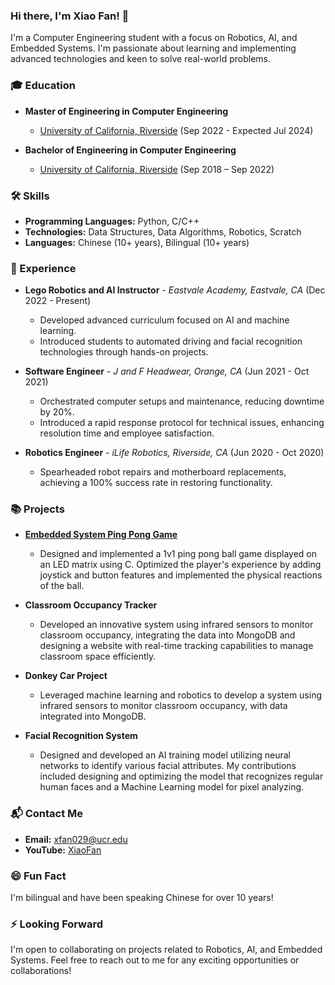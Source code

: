 ### Hi there, I'm Xiao Fan! 👋

I'm a Computer Engineering student with a focus on Robotics, AI, and Embedded Systems. I'm passionate about learning and implementing advanced technologies and keen to solve real-world problems.

### 🎓 Education
- **Master of Engineering in Computer Engineering**
  - [University of California, Riverside](https://www.ucr.edu/) (Sep 2022 - Expected Jul 2024)
  
- **Bachelor of Engineering in Computer Engineering**
  - [University of California, Riverside](https://www.ucr.edu/) (Sep 2018 – Sep 2022)

### 🛠 Skills
- **Programming Languages:** Python, C/C++
- **Technologies:** Data Structures, Data Algorithms, Robotics, Scratch
- **Languages:** Chinese (10+ years), Bilingual (10+ years)

### 💼 Experience
- **Lego Robotics and AI Instructor** - *Eastvale Academy, Eastvale, CA* (Dec 2022 - Present)
  - Developed advanced curriculum focused on AI and machine learning.
  - Introduced students to automated driving and facial recognition technologies through hands-on projects.
  
- **Software Engineer** - *J and F Headwear, Orange, CA* (Jun 2021 - Oct 2021)
  - Orchestrated computer setups and maintenance, reducing downtime by 20%.
  - Introduced a rapid response protocol for technical issues, enhancing resolution time and employee satisfaction.

- **Robotics Engineer** - *iLife Robotics, Riverside, CA* (Jun 2020 - Oct 2020)
  - Spearheaded robot repairs and motherboard replacements, achieving a 100% success rate in restoring functionality.

### 📚 Projects
- **[Embedded System Ping Pong Game](https://www.youtube.com/shorts/W09EiYxxPaw)**
  - Designed and implemented a 1v1 ping pong ball game displayed on an LED matrix using C. Optimized the player's experience by adding joystick and button features and implemented the physical reactions of the ball.

- **Classroom Occupancy Tracker**
  - Developed an innovative system using infrared sensors to monitor classroom occupancy, integrating the data into MongoDB and designing a website with real-time tracking capabilities to manage classroom space efficiently.

- **Donkey Car Project**
  - Leveraged machine learning and robotics to develop a system using infrared sensors to monitor classroom occupancy, with data integrated into MongoDB.

- **Facial Recognition System**
  - Designed and developed an AI training model utilizing neural networks to identify various facial attributes. My contributions included designing and optimizing the model that recognizes regular human faces and a Machine Learning model for pixel analyzing.

### 📬 Contact Me
- **Email:** [xfan029@ucr.edu](mailto:xfan029@ucr.edu)
- **YouTube:** [XiaoFan](https://www.youtube.com/@xiaofan9072)

### 😄 Fun Fact
I'm bilingual and have been speaking Chinese for over 10 years!

### ⚡ Looking Forward
I'm open to collaborating on projects related to Robotics, AI, and Embedded Systems. Feel free to reach out to me for any exciting opportunities or collaborations!

